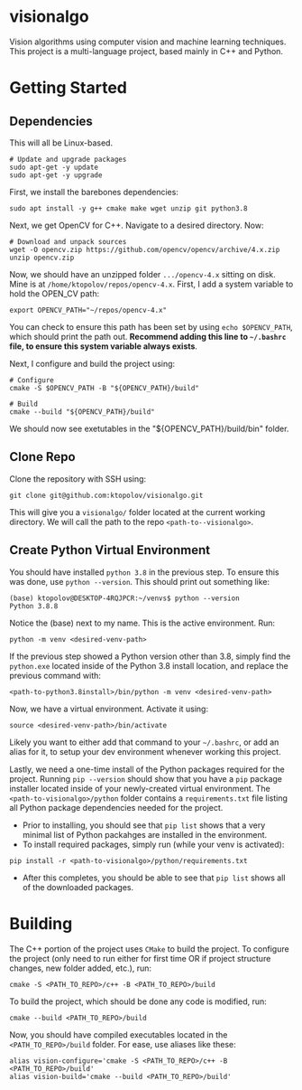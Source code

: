 # visionalgo
Vision algorithms using computer vision and machine learning techniques. This project is a multi-language project, based mainly in C++ and Python.
  
# Getting Started
## Dependencies
This will all be Linux-based. 
```
# Update and upgrade packages
sudo apt-get -y update
sudo apt-get -y upgrade
```

First, we install the barebones dependencies:
```
sudo apt install -y g++ cmake make wget unzip git python3.8
```

Next, we get OpenCV for C++. Navigate to a desired directory. Now:
```
# Download and unpack sources
wget -O opencv.zip https://github.com/opencv/opencv/archive/4.x.zip
unzip opencv.zip
```
Now, we should have an unzipped folder `.../opencv-4.x` sitting on disk. Mine is at `/home/ktopolov/repos/opencv-4.x`. First, I add a system variable to hold the OPEN_CV path:
```
export OPENCV_PATH="~/repos/opencv-4.x"
```
You can check to ensure this path has been set by using `echo $OPENCV_PATH`, which should print the path out. **Recommend adding this line to `~/.bashrc` file, to ensure this system variable always exists**. 

Next, I configure and build the project using:
```
# Configure
cmake -S $OPENCV_PATH -B "${OPENCV_PATH}/build"

# Build
cmake --build "${OPENCV_PATH}/build"
```
We should now see exetutables in the "${OPENCV_PATH}/build/bin" folder.

## Clone Repo
Clone the repository with SSH using:
```
git clone git@github.com:ktopolov/visionalgo.git
```
This will give you a `visionalgo/` folder located at the current working directory. We will call the path to the repo `<path-to--visionalgo>`.

## Create Python Virtual Environment
You should have installed `python 3.8` in the previous step. To ensure this was done, use `python --version`. This should print out something like:
```
(base) ktopolov@DESKTOP-4RQJPCR:~/venvs$ python --version
Python 3.8.8
```
Notice the (base) next to my name. This is the active environment. Run:
```
python -m venv <desired-venv-path>
```
If the previous step showed a Python version other than 3.8, simply find the `python.exe` located inside of the Python 3.8 install location, and replace the previous command with:
```
<path-to-python3.8install>/bin/python -m venv <desired-venv-path>
```
Now, we have a virtual environment. Activate it using:
```
source <desired-venv-path>/bin/activate
```
Likely you want to either add that command to your `~/.bashrc`, or add an alias for it, to setup your dev environment whenever working this project.

Lastly, we need a one-time install of the Python packages required for the project. Running `pip --version` should show that you have a `pip` package installer located inside of your newly-created virtual environment. The `<path-to-visionalgo>/python` folder contains a `requirements.txt` file listing all Python package dependencies needed for the project.

*  Prior to installing, you should see that `pip list` shows that a very minimal list of Python packahges are installed in the environment.
*  To install required packages, simply run (while your venv is activated):
```
pip install -r <path-to-visionalgo>/python/requirements.txt
```
*  After this completes, you should be able to see that `pip list` shows all of the downloaded packages.

# Building  
The C++ portion of the project uses `CMake` to build the project. To configure the project (only need to run either for first time OR if project structure changes, new folder added, etc.), run:
```
cmake -S <PATH_TO_REPO>/c++ -B <PATH_TO_REPO>/build
```
To build the project, which should be done any code is modified, run:
```
cmake --build <PATH_TO_REPO>/build
```
Now, you should have compiled executables located in the `<PATH_TO_REPO>/build` folder. For ease, use aliases like these:
```  
alias vision-configure='cmake -S <PATH_TO_REPO>/c++ -B <PATH_TO_REPO>/build'
alias vision-build='cmake --build <PATH_TO_REPO>/build'
```  
